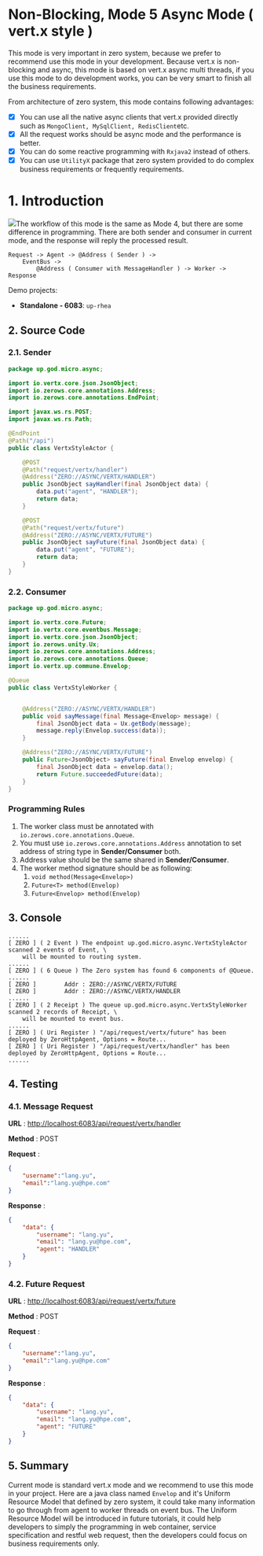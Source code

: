 # Non-Blocking, Mode 5 Async Mode \( vert.x style \)

This mode is very important in zero system, because we prefer to recommend use this mode in your development. Because
vert.x is non-blocking and async, this mode is based on vert.x async multi threads, if you use this mode to do
development works, you can be very smart to finish all the business requirements.

From architecture of zero system, this mode contains following advantages:

* [x] You can use all the native async clients that vert.x provided directly such
  as `MongoClient, MySqlClient, RedisClient`etc.
* [x] All the request works should be async mode and the performance is better.
* [x] You can do some reactive programming with `Rxjava2` instead of others.
* [x] You can use `UtilityX` package that zero system provided to do complex business requirements or frequently
  requirements.

# 1. Introduction

![](/doc/image/request-mode5.png)The workflow of this mode is the same as Mode 4, but there are some difference in
programming. There are both sender and consumer in current mode, and the response will reply the processed result.

```
Request -> Agent -> @Address ( Sender ) -> 
    EventBus -> 
        @Address ( Consumer with MessageHandler ) -> Worker -> Response
```

Demo projects:

* **Standalone - 6083**: `up-rhea`

## 2. Source Code

### 2.1. Sender

```java
package up.god.micro.async;

import io.vertx.core.json.JsonObject;
import io.zerows.core.annotations.Address;
import io.zerows.core.annotations.EndPoint;

import javax.ws.rs.POST;
import javax.ws.rs.Path;

@EndPoint
@Path("/api")
public class VertxStyleActor {

    @POST
    @Path("request/vertx/handler")
    @Address("ZERO://ASYNC/VERTX/HANDLER")
    public JsonObject sayHandler(final JsonObject data) {
        data.put("agent", "HANDLER");
        return data;
    }

    @POST
    @Path("request/vertx/future")
    @Address("ZERO://ASYNC/VERTX/FUTURE")
    public JsonObject sayFuture(final JsonObject data) {
        data.put("agent", "FUTURE");
        return data;
    }
}
```

### 2.2. Consumer

```java
package up.god.micro.async;

import io.vertx.core.Future;
import io.vertx.core.eventbus.Message;
import io.vertx.core.json.JsonObject;
import io.zerows.unity.Ux;
import io.zerows.core.annotations.Address;
import io.zerows.core.annotations.Queue;
import io.vertx.up.commune.Envelop;

@Queue
public class VertxStyleWorker {


    @Address("ZERO://ASYNC/VERTX/HANDLER")
    public void sayMessage(final Message<Envelop> message) {
        final JsonObject data = Ux.getBody(message);
        message.reply(Envelop.success(data));
    }

    @Address("ZERO://ASYNC/VERTX/FUTURE")
    public Future<JsonObject> sayFuture(final Envelop envelop) {
        final JsonObject data = envelop.data();
        return Future.succeededFuture(data);
    }
}
```

### Programming Rules

1. The worker class must be annotated with `io.zerows.core.annotations.Queue`.
2. You must use `io.zerows.core.annotations.Address` annotation to set address of string type in **Sender/Consumer** both.
3. Address value should be the same shared in **Sender/Consumer**.
4. The worker method signature should be as following:
    1. `void method(Message<Envelop>)`
    2. `Future<T> method(Envelop)`
    3. `Future<Envelop> method(Envelop)`

## 3. Console

```shell
......
[ ZERO ] ( 2 Event ) The endpoint up.god.micro.async.VertxStyleActor scanned 2 events of Event, \
    will be mounted to routing system.
......
[ ZERO ] ( 6 Queue ) The Zero system has found 6 components of @Queue.
......
[ ZERO ]        Addr : ZERO://ASYNC/VERTX/FUTURE
[ ZERO ]        Addr : ZERO://ASYNC/VERTX/HANDLER
......
[ ZERO ] ( 2 Receipt ) The queue up.god.micro.async.VertxStyleWorker scanned 2 records of Receipt, \
    will be mounted to event bus.
......
[ ZERO ] ( Uri Register ) "/api/request/vertx/future" has been deployed by ZeroHttpAgent, Options = Route...
[ ZERO ] ( Uri Register ) "/api/request/vertx/handler" has been deployed by ZeroHttpAgent, Options = Route...
......
```

## 4. Testing

### 4.1. Message Request

**URL** : [http://localhost:6083/api/request/vertx/handler](http://localhost:6083/api/request/vertx/handler)

**Method** : POST

**Request** :

```json
{
    "username":"lang.yu",
    "email":"lang.yu@hpe.com"
}
```

**Response** :

```json
{
    "data": {
        "username": "lang.yu",
        "email": "lang.yu@hpe.com",
        "agent": "HANDLER"
    }
}
```

### 4.2. Future Request

**URL** : [http://localhost:6083/api/request/vertx/future](http://localhost:6083/api/request/vertx/future)

**Method** : POST

**Request** :

```json
{
    "username":"lang.yu",
    "email":"lang.yu@hpe.com"
}
```

**Response** :

```json
{
    "data": {
        "username": "lang.yu",
        "email": "lang.yu@hpe.com",
        "agent": "FUTURE"
    }
}
```

## 5. Summary

Current mode is standard vert.x mode and we recommend to use this mode in your project. Here are a java class
named `Envelop` and it's Uniform Resource Model that defined by zero system, it could take many information to go
through from agent to worker threads on event bus. The Uniform Resource Model will be introduced in future tutorials, it
could help developers to simply the programming in web container, service specification and restful web request, then
the developers could focus on business requirements only.

